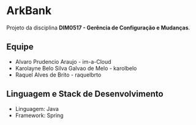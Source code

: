 # ArkBank

Projeto da disciplina **DIM0517 - Gerência de Configuração e Mudanças**.

## Equipe

- Alvaro Prudencio Araujo - im-a-Cloud
- Karolayne Belo Silva Galvao de Melo - karolbelo
- Raquel Alves de Brito - raquelbrto

## Linguagem e Stack de Desenvolvimento

- Linguagem: Java
- Framework: Spring